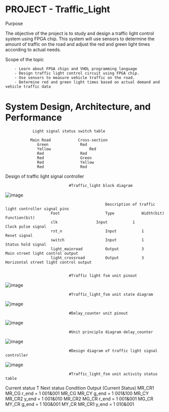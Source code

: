 # PROJECT - Traffic_Light
Purpose

The objective of the project is to study and design a traffic light control system using FPGA chip. This system will use sensors to determine the amount of traffic on the road and adjust the red and green light times according to actual needs.

Scope of the topic

        - Learn about FPGA chips and VHDL programming language
        - Design traffic light control circuit using FPGA chip.
        - Use sensors to measure vehicle traffic on the road.
        - Determine red and green light times based on actual demand and vehicle traffic data

# System Design, Architecture, and Performance

                Light signal status switch table

               Main Road	        Cross-section
                  Green	             Red
                  Yellow  	             Red
                  Red	             Red
                  Red	             Green
                  Red	             Yellow
                  Red	             Red
                  
Design of traffic light signal controller

                                #Traffic_light block diagram
![image](https://github.com/HaiNhatTran/Traffic_Light/assets/138964614/c9a3e429-e585-47d9-9818-b125998a8839)

                                                Description of traffic light controller signal pins
                        Foot	                Type	        Width(bit)	Function(bit)
                        clk	                Input	        1	        Clock pulse signal
                        rst_n	                Input	        1	        Reset signal
                        switch	                Input	        1	        Status hold signal
                        light_mainroad	        Output	        3	        Main street light control output
                        light_crossroad        	Output	        3	        Horizontal street light control output


                                #Traffic light fsm unit pinout
![image](https://github.com/HaiNhatTran/Traffic_Light/assets/138964614/cabdb96a-708c-4655-8bce-21f28364b87a)

                                #Traffic_light_fsm unit state diagram
![image](https://github.com/HaiNhatTran/Traffic_Light/assets/138964614/66e60e4f-1d14-4953-9dbb-344c46bdf880)

                                #Delay_counter unit pinout
![image](https://github.com/HaiNhatTran/Traffic_Light/assets/138964614/45985d59-9793-44fb-a3f3-c50f1abc39d5)

                                #Unit principle diagram delay_counter
![image](https://github.com/HaiNhatTran/Traffic_Light/assets/138964614/e2894fbf-90d2-42ab-b892-008ec9b275ec)

                                #Design diagram of traffic light signal controller
![image](https://github.com/HaiNhatTran/Traffic_Light/assets/138964614/a4cd5ff3-7e8a-438a-8023-47b6e4d2f84a)


                                #Traffic_light_fsm unit activity status table
Current status T	Next status	        Condition	Output (Current Status)
MR_CR1	                MR_CG	                r_end = 1	         001&001
MR_CG	                MR_CY	                g_end = 1	        001&100
MR_CY	                MR_CR2	                y_end = 1	        001&010
MR_CR2	                MG_CR	                r_end = 1	        001&001
MG_CR	                MY_CR	                g_end = 1	        100&001
MY_CR	                MR_CR1	                y_end = 1	        010&001
